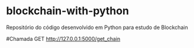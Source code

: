 # blockchain-with-python
Repositório do código desenvolvido em Python para estudo de Blockchain

#Chamada GET
http://127.0.0.1:5000/get_chain